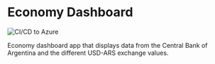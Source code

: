 # Economy Dashboard
![CI/CD to Azure](https://github.com/TomasRS/economy-dashboard/workflows/CI/CD%20to%20Azure/badge.svg)

Economy dashboard app that displays data from the Central Bank of Argentina and the different USD-ARS exchange values.
